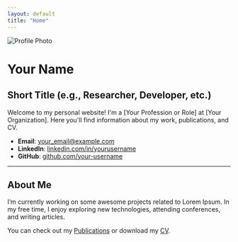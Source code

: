 ```yaml
---
layout: default
title: "Home"
---
```


<div class="hero">
  <img
    src="/assets/images/your-photo.jpg"
    alt="Profile Photo"
  >
  <h1>Your Name</h1>
  <h2>Short Title (e.g., Researcher, Developer, etc.)</h2>
</div>

Welcome to my personal website! I'm a [Your Profession or Role] at [Your Organization].
Here you'll find information about my work, publications, and CV.

- **Email**: [your_email@example.com](mailto:your_email@example.com)
- **LinkedIn**: [linkedin.com/in/yourusername](https://linkedin.com/in/yourusername)
- **GitHub**: [github.com/your-username](https://github.com/your-username)

---

## About Me

I’m currently working on some awesome projects related to Lorem Ipsum. In my free time, I enjoy exploring new technologies, attending conferences, and writing articles.

You can check out my [Publications](/publications/) or download my [CV](/cv/).
